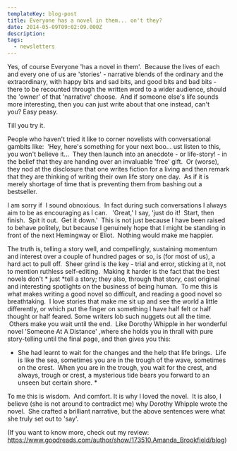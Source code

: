 ```yaml
---
templateKey: blog-post
title: Everyone has a novel in them... on't they?
date: 2014-05-09T09:02:09.000Z
description:
tags:
  - newsletters
---
```


Yes, of course Everyone 'has a novel in them'.  Because the lives of each and every one of us are 'stories' - narrative blends of the ordinary and the extraordinary, with happy bits and sad bits, and good bits and bad bits - there to be recounted through the written word to a wider audience, should the 'owner' of that 'narrative' choose.  And if someone else's life sounds more interesting, then you can just write about that one instead, can't you? Easy peasy.

Till you try it.

People who haven't tried it like to corner novelists with conversational gambits like:  'Hey, here's something for your next boo... ust listen to this, you won't believe it...  They then launch into an anecdote - or life-story! - in the belief that they are handing over an invaluable 'free' gift.  Or (worse), they nod at the disclosure that one writes fiction for a living and then remark that they are thinking of writing their own life story one day.  As if it is merely shortage of time that is preventing them from bashing out a bestseller.

I am sorry if  I sound obnoxious.  In fact during such conversations I always aim to be as encouraging as I can.   'Great,' I say, 'just do it!  Start, then finish.  Spit it out.  Get it down.'  This is not just because I have been raised to behave politely, but because I genuinely hope that I might be standing in front of the next Hemingway or Eliot.  Nothing would make me happier.

The truth is, telling a story well, and compellingly, sustaining momentum and interest over a couple of hundred pages or so, is (for most of us), a hard act to pull off.  Sheer grind is the key - trial and error, sticking at it, not to mention ruthless self-editing.  Making it harder is the fact that the best novels don't * just *tell a story; they also, through that story, cast original and interesting spotlights on the business of being human.  To me this is what makes writing a good novel so difficult, and reading a good novel so breathtaking.  I love stories that make me sit up and see the world a little differently, or which put the finger on something I have half felt or half thought or half feared. Some writers lob such nuggets out all the time.  Others make you wait until the end.  Like Dorothy Whipple in her wonderful novel 'Someone At A Distance' ,where she holds you in thrall with pure story-telling until the final page, and then gives you this:

- She had learnt to wait for the changes and the help that life brings.  Life is like the sea, sometimes you are in the trough of the wave, sometimes on the crest.  When you are in the trough, you wait for the crest, and always, trough or crest, a mysterious tide bears you forward to an unseen but certain shore. \*

To me this is wisdom.  And comfort. It is why I loved the novel.  It is also, I believe (she is not around to contradict me) why Dorothy Whipple wrote the novel.  She crafted a brilliant narrative, but the above sentences were what she truly set out to 'say'.

(If you want to know more, check out my review: https://www.goodreads.com/author/show/173510.Amanda_Brookfield/blog)
